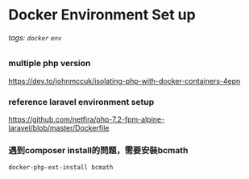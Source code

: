 # Docker Environment Set up
###### tags: `docker` `env`

### multiple php version

https://dev.to/johnmccuk/isolating-php-with-docker-containers-4epn

### reference laravel environment setup

https://github.com/netfira/php-7.2-fpm-alpine-laravel/blob/master/Dockerfile

### 遇到composer install的問題，需要安裝bcmath

```shell=
docker-php-ext-install bcmath
```